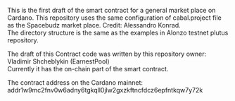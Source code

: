 This is the first draft of the smart contract for a general market place on Cardano. 
This repository uses the same configuration of cabal.project file as the Spacebudz market place. Credit: Alessandro Konrad.\
The directory structure is the same as the examples in Alonzo testnet plutus repository.

The draft of this Contract code was written by this repository owner: Vladimir Shcheblykin (EarnestPool)\
Currently it has the on-chain part of the smart contract.

The contract address on the Cardano mainnet: addr1w9mc2fnv0w6adny6tgkqll0jlw2gxzkftncfdcz6epfntkqw7y72k
